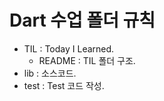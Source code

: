 # Dart 수업 폴더 규칙

- TIL : Today I Learned.
  - README : TIL 폴더 구조.
- lib : 소스코드.
- test : Test 코드 작성.